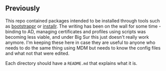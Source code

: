 ## Previously

This repo contained packages intended to be installed through tools such as [bootstrappr](https://github.com/munki/bootstrappr) or [installr](https://github.com/munki/installr). The writing has been on the wall for some time - binding to AD, managing certificates and profiles using scripts was becoming less viable, and under Big Sur this just doesn't really work anymore. I'm keeping these here in case they are useful to anyone who needs to do the same thing using MDM but needs to know the config files and what not that were edited.

Each directory should have a `README.md` that explains what it is.